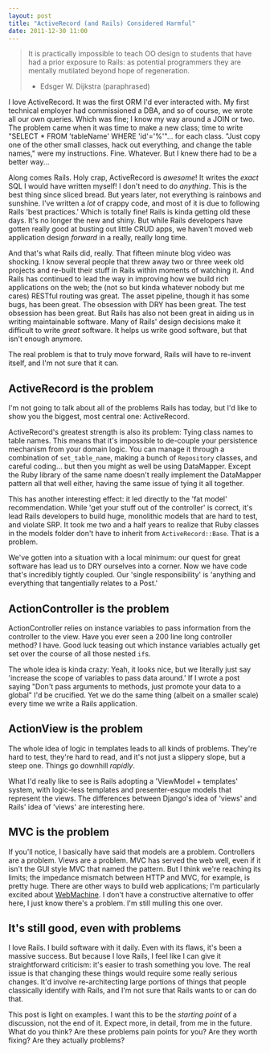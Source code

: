 ```yaml
---
layout: post
title: "ActiveRecord (and Rails) Considered Harmful"
date: 2011-12-30 11:00
---
```


> It is practically impossible to teach OO design to students that have
> had a prior exposure to Rails: as potential programmers they are mentally
> mutilated beyond hope of regeneration.
> 
> - Edsger W. Dijkstra (paraphrased)

I love ActiveRecord. It was the first ORM I'd ever interacted with. My first
technical employer had commissioned a DBA, and so of course, we wrote all our
own queries. Which was fine; I know my way around a JOIN or two. The problem
came when it was time to make a new class; time to write "SELECT * FROM
'tableName' WHERE 'id'='%'"... for each class. "Just copy one of the other
small classes, hack out everything, and change the table names," were my
instructions.  Fine. Whatever. But I knew there had to be a better way...

Along comes Rails. Holy crap, ActiveRecord is _awesome_! It writes the _exact_
SQL I would have written myself! I don't need to do _anything_. This is the
best thing since sliced bread. But years later, not everything is rainbows and
sunshine. I've written a _lot_ of crappy code, and most of it is due to
following Rails 'best practices.' Which is totally fine! Rails is kinda getting
old these days. It's no longer the new and shiny. But while Rails developers
have gotten really good at busting out little CRUD apps, we haven't moved web
application design _forward_ in a really, really long time.

And that's what Rails did, really. That fifteen minute blog video was shocking.
I know several people that threw away two or three week old projects and
re-built their stuff in Rails within moments of watching it. And Rails has
continued to lead the way in improving how we build rich applications on the
web; the (not so but kinda whatever nobody but me cares) RESTful routing was
great. The asset pipeline, though it has some bugs, has been great. The
obsession with DRY has been great. The test obsession has been great. But Rails
has also not been great in aiding us in writing maintainable software. Many of
Rails' design decisions make it difficult to write _great_ software. It helps
us write good software, but that isn't enough anymore.

The real problem is that to truly move forward, Rails will have to re-invent
itself, and I'm not sure that it can.

## ActiveRecord is the problem

I'm not going to talk about all of the problems Rails has today, but I'd like
to show you the biggest, most central one: ActiveRecord.

ActiveRecord's greatest strength is also its problem: Tying class names to
table names. This means that it's impossible to de-couple your persistence
mechanism from your domain logic. You can manage it through a combination of
`set_table_name`, making a bunch of `Repository` classes, and careful coding...
but then you might as well be using DataMapper. Except the Ruby library of the
same name doesn't really implement the DataMapper pattern all that well either,
having the same issue of tying it all together.

This has another interesting effect: it led directly to the 'fat model'
recommendation. While 'get your stuff out of the controller' is correct, it's
lead Rails developers to build huge, monolithic models that are hard to test,
and violate SRP. It took me two and a half years to realize that Ruby classes
in the models folder don't have to inherit from `ActiveRecord::Base`. That
is a problem.

We've gotten into a situation with a local minimum: our quest for great software
has lead us to DRY ourselves into a corner. Now we have code that's incredibly
tightly coupled. Our 'single responsibility' is 'anything and everything that
tangentially relates to a Post.'

## ActionController is the problem

ActionController relies on instance variables to pass information from the
controller to the view. Have you ever seen a 200 line long controller method?
I have. Good luck teasing out which instance variables actually get set over the
course of all those nested `if`s.

The whole idea is kinda crazy: Yeah, it looks nice, but we literally just say
'increase the scope of variables to pass data around.' If I wrote a post saying
"Don't pass arguments to methods, just promote your data to a global" I'd be
crucified. Yet we do the same thing (albeit on a smaller scale) every time we
write a Rails application.

## ActionView is the problem

The whole idea of logic in templates leads to all kinds of problems. They're
hard to test, they're hard to read, and it's not just a slippery slope, but a
steep one. Things go downhill _rapidly_.

What I'd really like to see is Rails adopting a 'ViewModel + templates' system,
with logic-less templates and presenter-esque models that represent the views.
The differences between Django's idea of 'views' and Rails' idea of 'views' are
interesting here.

## MVC is the problem

If you'll notice, I basically have said that models are a problem. Controllers
are a problem. Views are a problem. MVC has served the web well, even if it
isn't the GUI style MVC that named the pattern. But I think we're reaching its
limits; the impedance mismatch between HTTP and MVC, for example, is pretty
huge. There are other ways to build web applications; I'm particularly excited
about [WebMachine](http://rubyconf-webmachine.heroku.com/). I don't have a
constructive alternative to offer here, I just know there's a problem. I'm still
mulling this one over.

## It's still good, even with problems

I love Rails. I build software with it daily. Even with its flaws, it's been a
massive success. But because I love Rails, I feel like I can give it
straightforward criticism: it's easier to trash something you love. The real issue
is that changing these things would require some really serious changes. It'd
involve re-architecting large portions of things that people classically identify
with Rails, and I'm not sure that Rails wants to or can do that.

This post is light on examples. I want this to be the _starting point_ of a
discussion, not the end of it. Expect more, in detail, from me in the future.
What do you think? Are these problems pain points for you? Are they worth
fixing? Are they actually problems?
